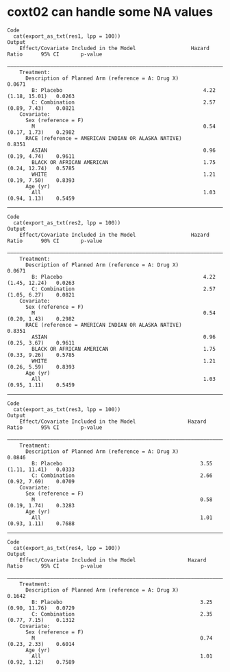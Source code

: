 # coxt02 can handle some NA values

    Code
      cat(export_as_txt(res1, lpp = 100))
    Output
        Effect/Covariate Included in the Model                  Hazard Ratio      95% CI       p-value
        ——————————————————————————————————————————————————————————————————————————————————————————————
        Treatment:                                                                                    
          Description of Planned Arm (reference = A: Drug X)                                   0.0671 
            B: Placebo                                              4.22       (1.18, 15.01)   0.0263 
            C: Combination                                          2.57       (0.89, 7.43)    0.0821 
        Covariate:                                                                                    
          Sex (reference = F)                                                                         
            M                                                       0.54       (0.17, 1.73)    0.2982 
          RACE (reference = AMERICAN INDIAN OR ALASKA NATIVE)                                  0.8351 
            ASIAN                                                   0.96       (0.19, 4.74)    0.9611 
            BLACK OR AFRICAN AMERICAN                               1.75       (0.24, 12.74)   0.5785 
            WHITE                                                   1.21       (0.19, 7.50)    0.8393 
          Age (yr)                                                                                    
            All                                                     1.03       (0.94, 1.13)    0.5459 

---

    Code
      cat(export_as_txt(res2, lpp = 100))
    Output
        Effect/Covariate Included in the Model                  Hazard Ratio      90% CI       p-value
        ——————————————————————————————————————————————————————————————————————————————————————————————
        Treatment:                                                                                    
          Description of Planned Arm (reference = A: Drug X)                                   0.0671 
            B: Placebo                                              4.22       (1.45, 12.24)   0.0263 
            C: Combination                                          2.57       (1.05, 6.27)    0.0821 
        Covariate:                                                                                    
          Sex (reference = F)                                                                         
            M                                                       0.54       (0.20, 1.43)    0.2982 
          RACE (reference = AMERICAN INDIAN OR ALASKA NATIVE)                                  0.8351 
            ASIAN                                                   0.96       (0.25, 3.67)    0.9611 
            BLACK OR AFRICAN AMERICAN                               1.75       (0.33, 9.26)    0.5785 
            WHITE                                                   1.21       (0.26, 5.59)    0.8393 
          Age (yr)                                                                                    
            All                                                     1.03       (0.95, 1.11)    0.5459 

---

    Code
      cat(export_as_txt(res3, lpp = 100))
    Output
        Effect/Covariate Included in the Model                 Hazard Ratio      95% CI       p-value
        —————————————————————————————————————————————————————————————————————————————————————————————
        Treatment:                                                                                   
          Description of Planned Arm (reference = A: Drug X)                                  0.0846 
            B: Placebo                                             3.55       (1.11, 11.41)   0.0333 
            C: Combination                                         2.66       (0.92, 7.69)    0.0709 
        Covariate:                                                                                   
          Sex (reference = F)                                                                        
            M                                                      0.58       (0.19, 1.74)    0.3283 
          Age (yr)                                                                                   
            All                                                    1.01       (0.93, 1.11)    0.7688 

---

    Code
      cat(export_as_txt(res4, lpp = 100))
    Output
        Effect/Covariate Included in the Model                 Hazard Ratio      95% CI       p-value
        —————————————————————————————————————————————————————————————————————————————————————————————
        Treatment:                                                                                   
          Description of Planned Arm (reference = A: Drug X)                                  0.1642 
            B: Placebo                                             3.25       (0.90, 11.76)   0.0729 
            C: Combination                                         2.35       (0.77, 7.15)    0.1312 
        Covariate:                                                                                   
          Sex (reference = F)                                                                        
            M                                                      0.74       (0.23, 2.33)    0.6014 
          Age (yr)                                                                                   
            All                                                    1.01       (0.92, 1.12)    0.7589 


